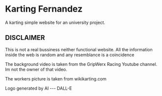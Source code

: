 # Karting Fernandez
A karting simple website for an university project.
## DISCLAIMER
This is not a real bussiness neither functional website. All the information inside the web is random and any resemblance is a coincidence

The background video is taken from the GripWerx Racing Youtube channel. Im not the owner of that video.

The workers picture is taken from wikikarting.com

Logo generated by AI --- DALL-E

